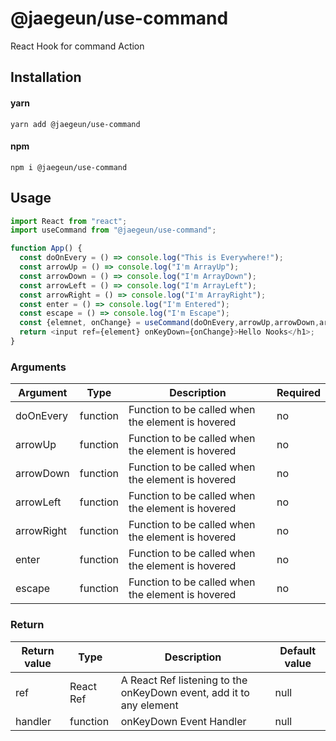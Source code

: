 # @jaegeun/use-command

React Hook for command Action

## Installation

#### yarn

`yarn add @jaegeun/use-command`

#### npm

`npm i @jaegeun/use-command`

## Usage

```js
import React from "react";
import useCommand from "@jaegeun/use-command";

function App() {
  const doOnEvery = () => console.log("This is Everywhere!");
  const arrowUp = () => console.log("I'm ArrayUp");
  const arrowDown = () => console.log("I'm ArrayDown");
  const arrowLeft = () => console.log("I'm ArrayLeft");
  const arrowRight = () => console.log("I'm ArrayRight");
  const enter = () => console.log("I'm Entered");
  const escape = () => console.log("I'm Escape");
  const {elemnet, onChange} = useCommand(doOnEvery,arrowUp,arrowDown,arrowLeft,arrowRight,enter,escape);
  return <input ref={element} onKeyDown={onChange}>Hello Nooks</h1>;
}
```

### Arguments

| Argument  | Type     | Description                                       | Required |
| --------  | -------- | ------------------------------------------------- | -------- |
| doOnEvery | function | Function to be called when the element is hovered | no       |
| arrowUp   | function | Function to be called when the element is hovered | no       |
| arrowDown | function | Function to be called when the element is hovered | no       |
| arrowLeft | function | Function to be called when the element is hovered | no       |
| arrowRight| function | Function to be called when the element is hovered | no       |
| enter     | function | Function to be called when the element is hovered | no       |
| escape    | function | Function to be called when the element is hovered | no       |

### Return

| Return value | Type      | Description                                                         | Default value |
| ------------ | --------- | ---------------------------------------------------------------     | ------------- |
| ref          | React Ref | A React Ref listening to the onKeyDown event, add it to any element | null          |
| handler      | function  | onKeyDown Event Handler                                             | null          |
